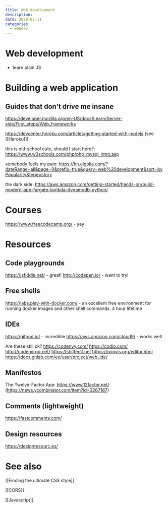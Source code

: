```yaml
---
title: Web development
description:
date: 2020-02-11
categories:
  - webdev
---
```


# Web development
- learn plain JS



# Building a web application
## Guides that don't drive me insane

https://developer.mozilla.org/en-US/docs/Learn/Server-side/First_steps/Web_frameworks

https://devcenter.heroku.com/articles/getting-started-with-nodejs (see [[Heroku]])

this is old-school cute, should I start here?: https://www.w3schools.com/php/php_mysql_intro.asp

somebody feels my pain: https://hn.algolia.com/?dateRange=all&page=0&prefix=true&query=web%20development&sort=byPopularity&type=story

the dark side: https://aws.amazon.com/getting-started/hands-on/build-modern-app-fargate-lambda-dynamodb-python/

# Courses
https://www.freecodecamp.org/ - yay

# Resources

## Code playgrounds
https://jsfiddle.net/ - great!
http://codepen.io/ - want to try!

## Free shells
https://labs.play-with-docker.com/ - an excellent free environment for running docker images and other shell commands. 4 hour lifetime

## IDEs
https://gitpod.io/ - incredible
https://aws.amazon.com/cloud9/ - works well

Are these still ok?
https://codenvy.com/
https://codio.com/
http://codemirror.net/
https://shiftedit.net
https://pypyjs.org/editor.html
https://docs.gitlab.com/ee/user/project/web_ide/

## Manifestos
The Twelve-Factor App: https://www.12factor.net/ (https://news.ycombinator.com/item?id=3267187)

## Comments (lightweight)
https://fastcomments.com/

## Design resources
https://designresourc.es/



# See also
[[Finding the ultimate CSS style]]

[[CORS]]

[[Javascript]]